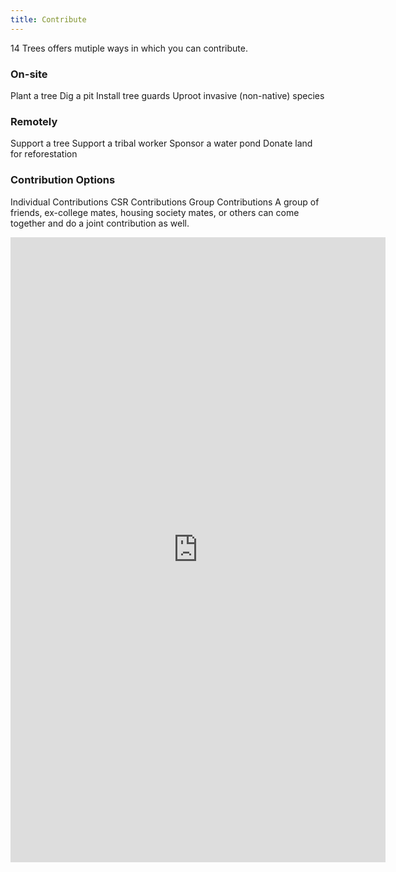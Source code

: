 ```yaml
---
title: Contribute 
---
```

14 Trees offers mutiple ways in which you can contribute.

### On-site
Plant a tree
Dig a pit
Install tree guards
Uproot invasive (non-native) species

### Remotely
Support a tree
Support a tribal worker
Sponsor a water pond
Donate land for reforestation
 
### Contribution Options
Individual Contributions
CSR Contributions
Group Contributions
A group of friends, ex-college mates, housing society mates, or others can come together and do a joint contribution as well.

<div class="flex items-center justify-center m-6 mt-12">
          <iframe src="https://docs.google.com/forms/d/e/1FAIpQLSfumyti7x9f26BPvUb0FDYzI2nnuEl5HA63EO8svO3DG2plXg/viewform?embedded=true" 
            height="1000" 
            width="600" 
            frameborder="0" 
            marginheight="0" 
            marginwidth="0">
      Loading…
          </iframe>
        </div>

